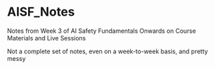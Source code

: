 # AISF_Notes

Notes from Week 3 of AI Safety Fundamentals Onwards on Course Materials and Live Sessions

Not a complete set of notes, even on a week-to-week basis, and pretty messy

